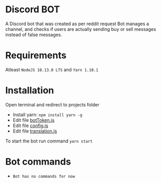 # Discord BOT
A Discord bot that was created as per reddit request
Bot manages a channel, and checks if users are actually sending buy or sell messages instead of false messages.
# Requirements
Atleast `NodeJS 10.13.0 LTS` and `Yarn 1.10.1`

# Installation
Open terminal and redirect to projects folder
- Install yarn: `npm install yarn -g`
- Edit file [botToken.js](components/configs/botToken,js)
- Edit file [config.js](components/configs/config.js)
- Edit file [translation.js](components/configs/translation.js)

To start the bot run command `yarn start`

# Bot commands
- `Bot has no commands for now`
